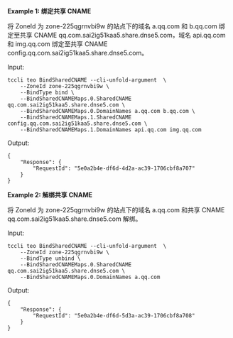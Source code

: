 **Example 1: 绑定共享 CNAME**

将 ZoneId 为 zone-225qgrnvbi9w 的站点下的域名 a.qq.com 和 b.qq.com 绑定至共享 CNAME qq.com.sai2ig51kaa5.share.dnse5.com，域名 api.qq.com 和 img.qq.com 绑定至共享 CNAME config.qq.com.sai2ig51kaa5.share.dnse5.com。

Input: 

```
tccli teo BindSharedCNAME --cli-unfold-argument  \
    --ZoneId zone-225qgrnvbi9w \
    --BindType bind \
    --BindSharedCNAMEMaps.0.SharedCNAME qq.com.sai2ig51kaa5.share.dnse5.com \
    --BindSharedCNAMEMaps.0.DomainNames a.qq.com b.qq.com \
    --BindSharedCNAMEMaps.1.SharedCNAME config.qq.com.sai2ig51kaa5.share.dnse5.com \
    --BindSharedCNAMEMaps.1.DomainNames api.qq.com img.qq.com
```

Output: 
```
{
    "Response": {
        "RequestId": "5e0a2b4e-df6d-4d2a-ac39-1706cbf8a707"
    }
}
```

**Example 2: 解绑共享 CNAME**

将 ZoneId 为 zone-225qgrnvbi9w 的站点下的域名 a.qq.com 和共享 CNAME qq.com.sai2ig51kaa5.share.dnse5.com 解绑。

Input: 

```
tccli teo BindSharedCNAME --cli-unfold-argument  \
    --ZoneId zone-225qgrnvbi9w \
    --BindType unbind \
    --BindSharedCNAMEMaps.0.SharedCNAME qq.com.sai2ig51kaa5.share.dnse5.com \
    --BindSharedCNAMEMaps.0.DomainNames a.qq.com
```

Output: 
```
{
    "Response": {
        "RequestId": "5e0a2b4e-df6d-5d3a-ac39-1706cbf8a708"
    }
}
```

